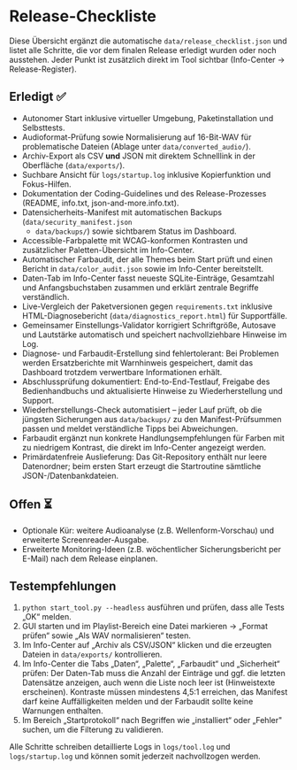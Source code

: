 # Release-Checkliste

Diese Übersicht ergänzt die automatische `data/release_checklist.json` und
listet alle Schritte, die vor dem finalen Release erledigt wurden oder noch
ausstehen. Jeder Punkt ist zusätzlich direkt im Tool sichtbar (Info-Center →
Release-Register).

## Erledigt ✅

- Autonomer Start inklusive virtueller Umgebung, Paketinstallation und
  Selbsttests.
- Audioformat-Prüfung sowie Normalisierung auf 16-Bit-WAV für problematische
  Dateien (Ablage unter `data/converted_audio/`).
- Archiv-Export als CSV **und** JSON mit direktem Schnelllink in der
  Oberfläche (`data/exports/`).
- Suchbare Ansicht für `logs/startup.log` inklusive Kopierfunktion und
  Fokus-Hilfen.
- Dokumentation der Coding-Guidelines und des Release-Prozesses (README,
  info.txt, json-and-more.info.txt).
- Datensicherheits-Manifest mit automatischen Backups (`data/security_manifest.json`
  + `data/backups/`) sowie sichtbarem Status im Dashboard.
- Accessible-Farbpalette mit WCAG-konformen Kontrasten und zusätzlicher
  Paletten-Übersicht im Info-Center.
- Automatischer Farbaudit, der alle Themes beim Start prüft und einen Bericht in
  `data/color_audit.json` sowie im Info-Center bereitstellt.
- Daten-Tab im Info-Center fasst neueste SQLite-Einträge, Gesamtzahl und
  Anfangsbuchstaben zusammen und erklärt zentrale Begriffe verständlich.
- Live-Vergleich der Paketversionen gegen `requirements.txt` inklusive
  HTML-Diagnosebericht (`data/diagnostics_report.html`) für Supportfälle.
- Gemeinsamer Einstellungs-Validator korrigiert Schriftgröße, Autosave und
  Lautstärke automatisch und speichert nachvollziehbare Hinweise im Log.
- Diagnose- und Farbaudit-Erstellung sind fehlertolerant: Bei Problemen werden
  Ersatzberichte mit Warnhinweis gespeichert, damit das Dashboard trotzdem
  verwertbare Informationen erhält.
- Abschlussprüfung dokumentiert: End-to-End-Testlauf, Freigabe des Bedienhandbuchs
  und aktualisierte Hinweise zu Wiederherstellung und Support.
- Wiederherstellungs-Check automatisiert – jeder Lauf prüft, ob die jüngsten
  Sicherungen aus `data/backups/` zu den Manifest-Prüfsummen passen und meldet
  verständliche Tipps bei Abweichungen.
- Farbaudit ergänzt nun konkrete Handlungsempfehlungen für Farben mit zu niedrigem
  Kontrast, die direkt im Info-Center angezeigt werden.
- Primärdatenfreie Auslieferung: Das Git-Repository enthält nur leere Datenordner;
  beim ersten Start erzeugt die Startroutine sämtliche JSON-/Datenbankdateien.

## Offen ⏳

- Optionale Kür: weitere Audioanalyse (z.B. Wellenform-Vorschau) und erweiterte
  Screenreader-Ausgabe.
- Erweiterte Monitoring-Ideen (z.B. wöchentlicher Sicherungsbericht per E-Mail)
  nach dem Release einplanen.

## Testempfehlungen

1. `python start_tool.py --headless` ausführen und prüfen, dass alle Tests
   „OK“ melden.
2. GUI starten und im Playlist-Bereich eine Datei markieren → „Format prüfen“
   sowie „Als WAV normalisieren“ testen.
3. Im Info-Center auf „Archiv als CSV/JSON“ klicken und die erzeugten Dateien in
   `data/exports/` kontrollieren.
4. Im Info-Center die Tabs „Daten“, „Palette“, „Farbaudit“ und „Sicherheit“ prüfen:
   Der Daten-Tab muss die Anzahl der Einträge und ggf. die letzten Datensätze anzeigen,
   auch wenn die Liste noch leer ist (Hinweistexte erscheinen).
   Kontraste müssen mindestens 4,5:1 erreichen, das Manifest darf keine
   Auffälligkeiten melden und der Farbaudit sollte keine Warnungen enthalten.
5. Im Bereich „Startprotokoll“ nach Begriffen wie „installiert“ oder „Fehler"
   suchen, um die Filterung zu validieren.

Alle Schritte schreiben detaillierte Logs in `logs/tool.log` und
`logs/startup.log` und können somit jederzeit nachvollzogen werden.

